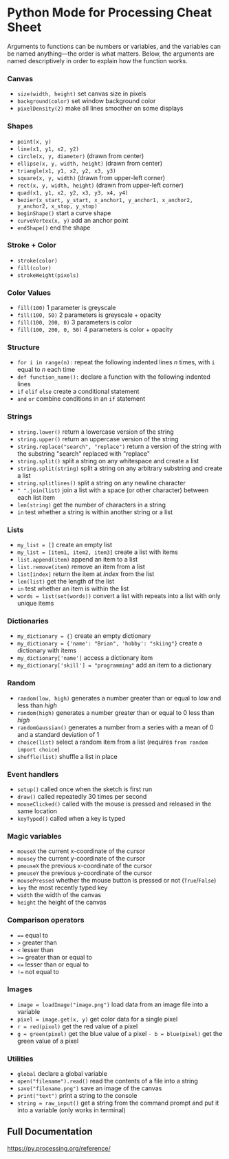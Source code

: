 # Python Mode for Processing Cheat Sheet

Arguments to functions can be numbers or variables, and the variables can be named anything—the order is what matters. Below, the arguments are named descriptively in order to explain how the function works.

### Canvas
- `size(width, height)` set canvas size in pixels
- `background(color)` set window background color
- `pixelDensity(2)` make all lines smoother on some displays


### Shapes
- `point(x, y)`
- `line(x1, y1, x2, y2)`
- `circle(x, y, diameter)` (drawn from center)
- `ellipse(x, y, width, height)` (drawn from center)
- `triangle(x1, y1, x2, y2, x3, y3)`
- `square(x, y, width)` (drawn from upper-left corner)
- `rect(x, y, width, height)` (drawn from upper-left corner)
- `quad(x1, y1, x2, y2, x3, y3, x4, y4)`
- `bezier(x_start, y_start, x_anchor1, y_anchor1, x_anchor2, y_anchor2, x_stop, y_stop)`
- ```beginShape()``` start a curve shape
- ```curveVertex(x, y)``` add an anchor point
- ```endShape()``` end the shape



### Stroke + Color
- `stroke(color)`
- `fill(color)`
- `strokeWeight(pixels)`


### Color Values
- `fill(100)` 1 parameter is greyscale
- `fill(100, 50)` 2 parameters is greyscale + opacity
- `fill(100, 200, 0)` 3 parameters is color
- `fill(100, 200, 0, 50)` 4 parameters is color + opacity


### Structure
- `for i in range(n):` repeat the following indented lines _n_ times, with `i` equal to _n_ each time
- `def function_name():` declare a function with the following indented lines
- `if` `elif` `else` create a conditional statement
- `and` `or` combine conditions in an `if` statement


### Strings
- `string.lower()` return a lowercase version of the string
- `string.upper()` return an uppercase version of the string
- `string.replace("search", "replace")` return a version of the string with the substring "search" replaced with "replace"
- `string.split()` split a string on any whitespace and create a list
- `string.split(string)` split a string on any arbitrary substring and create a list
- `string.splitlines()` split a string on any newline character
- `" ".join(list)` join a list with a space (or other character) between each list item
- `len(string)` get the number of characters in a string
- `in` test whether a string is within another string or a list


### Lists
- `my_list = []` create an empty list
- `my_list = [item1, item2, item3]` create a list with items
- `list.append(item)` append an item to a list
- `list.remove(item)` remove an item from a list
- `list[index]` return the item at _index_ from the list
- `len(list)` get the length of the list
- `in` test whether an item is within the list
- `words = list(set(words))` convert a list with repeats into a list with only unique items


### Dictionaries
- `my_dictionary = {}` create an empty dictionary
- `my_dictionary = {'name': "Brian", 'hobby': "skiing"}` create a dictionary with items
- `my_dictionary['name']` access a dictionary item
- `my_dictionary['skill'] = "programming"` add an item to a dictionary


### Random
- `random(low, high)` generates a number greater than or equal to _low_ and less than _high_
- `random(high)` generates a number greater than or equal to 0 less than _high_
- `randomGaussian()` generates a number from a series with a mean of 0 and a standard deviation of 1
- `choice(list)` select a random item from a list (requires `from random import choice`)
- `shuffle(list)` shuffle a list in place


### Event handlers
- `setup()` called once when the sketch is first run
- `draw()` called repeatedly 30 times per second
- `mouseClicked()` called with the mouse is pressed and released in the same location
- `keyTyped()` called when a key is typed


### Magic variables
- `mouseX` the current x-coordinate of the cursor
- `mousey` the current y-coordinate of the cursor
- `pmouseX` the previous x-coordinate of the cursor
- `pmouseY` the previous y-coordinate of the cursor
- `mousePressed` whether the mouse button is pressed or not (`True`/`False`)
- `key` the most recently typed key
- `width` the width of the canvas
- `height` the height of the canvas


### Comparison operators
- `==` equal to
- `>` greater than
- `<` lesser than
- `>=` greater than or equal to
- `<=` lesser than or equal to
- `!=` not equal to


### Images
- `image = loadImage("image.png")` load data from an image file into a variable
- `pixel = image.get(x, y)` get color data for a single pixel
- `r = red(pixel)` get the red value of a pixel
- `g = green(pixel)` get the blue value of a pixel
`- b = blue(pixel)` get the green value of a pixel


### Utilities
- `global` declare a global variable
- `open("filename").read()` read the contents of a file into a string
- `save("filename.png")` save an image of the canvas
- `print("text")` print a string to the console
- `string = raw_input()` get a string from the command prompt and put it into a variable (only works in terminal)


## Full Documentation
https://py.processing.org/reference/
